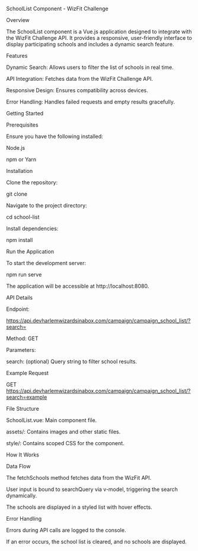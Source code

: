 SchoolList Component - WizFit Challenge

Overview

The SchoolList component is a Vue.js application designed to integrate with the WizFit Challenge API. It provides a responsive, user-friendly interface to display participating schools and includes a dynamic search feature.

Features

Dynamic Search: Allows users to filter the list of schools in real time.

API Integration: Fetches data from the WizFit Challenge API.

Responsive Design: Ensures compatibility across devices.

Error Handling: Handles failed requests and empty results gracefully.

Getting Started

Prerequisites

Ensure you have the following installed:

Node.js

npm or Yarn

Installation

Clone the repository:

git clone <repository-url>

Navigate to the project directory:

cd school-list

Install dependencies:

npm install

Run the Application

To start the development server:

npm run serve

The application will be accessible at http://localhost:8080.

API Details

Endpoint:

https://api.devharlemwizardsinabox.com/campaign/campaign_school_list/?search=

Method: GET

Parameters:

search: (optional) Query string to filter school results.

Example Request

GET https://api.devharlemwizardsinabox.com/campaign/campaign_school_list/?search=example

File Structure

SchoolList.vue: Main component file.

assets/: Contains images and other static files.

style/: Contains scoped CSS for the component.

How It Works

Data Flow

The fetchSchools method fetches data from the WizFit API.

User input is bound to searchQuery via v-model, triggering the search dynamically.

The schools are displayed in a styled list with hover effects.

Error Handling

Errors during API calls are logged to the console.

If an error occurs, the school list is cleared, and no schools are displayed.


